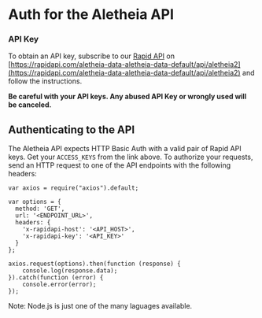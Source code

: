 # Auth for the Aletheia API

### API Key

To obtain an API key, subscribe to our [Rapid API](https://rapidapi.com/hub) on [https://rapidapi.com/aletheia-data-aletheia-data-default/api/aletheia2](https://rapidapi.com/aletheia-data-aletheia-data-default/api/aletheia2) and follow the instructions.

**Be careful with your API keys. Any abused API Key or wrongly used will be canceled.**

## Authenticating to the API

The Aletheia API expects HTTP Basic Auth with a valid pair of Rapid API keys. Get your `ACCESS_KEYS` from the link above. To authorize your requests, send an HTTP request to one of the API endpoints with the following headers:

```
var axios = require("axios").default;

var options = {
  method: 'GET',
  url: '<ENDPOINT_URL>',
  headers: {
    'x-rapidapi-host': '<API_HOST>',
    'x-rapidapi-key': '<API_KEY>'
  }
};

axios.request(options).then(function (response) {
	console.log(response.data);
}).catch(function (error) {
	console.error(error);
});
```

Note: Node.js is just one of the many laguages available.
